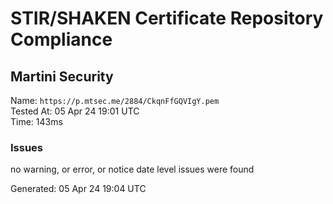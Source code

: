 # STIR/SHAKEN Certificate Repository Compliance

## Martini Security

Name: `https://p.mtsec.me/2884/CkqnFfGQVIgY.pem`\
Tested At: 05 Apr 24 19:01 UTC\
Time: 143ms

### Issues

no warning, or error, or notice date level issues were found

Generated: 05 Apr 24 19:04 UTC